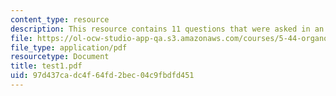 ```yaml
---
content_type: resource
description: This resource contains 11 questions that were asked in an exam.
file: https://ol-ocw-studio-app-qa.s3.amazonaws.com/courses/5-44-organometallic-chemistry-fall-2004/97d437cadc4f64fd2bec04c9fbdfd451_test1.pdf
file_type: application/pdf
resourcetype: Document
title: test1.pdf
uid: 97d437ca-dc4f-64fd-2bec-04c9fbdfd451
---
```

